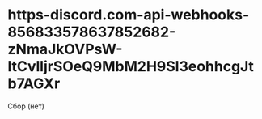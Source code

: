 # https-discord.com-api-webhooks-856833578637852682-zNmaJkOVPsW-ltCvlljrSOeQ9MbM2H9Sl3eohhcgJtb7AGXr
Сбор (нет)
